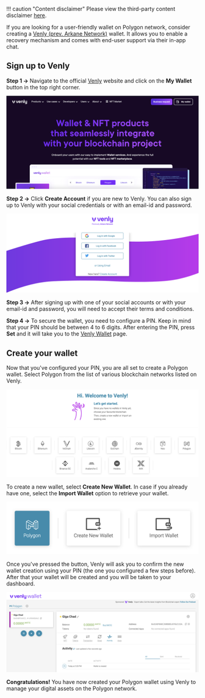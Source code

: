 !!! caution "Content disclaimer"
    Please view the third-party content disclaimer [here](https://github.com/0xPolygon/wiki/blob/master/CONTENT_DISCLAIMER.md).

If you are looking for a user-friendly wallet on Polygon network, consider creating a [Venly (prev. Arkane Network)](https://www.venly.io/) wallet. It allows you to enable a recovery mechanism and comes with end-user support via their in-app chat.

## Sign up to Venly

**Step 1 &rarr;** Navigate to the official [Venly](https://www.venly.io/) website and click on the **My Wallet** button in the top right corner.

![Sign up to Venly](../../../img/tools/wallet/venly/01.png)

**Step 2 &rarr;** Click **Create Account** if you are new to Venly. You can also sign up to Venly with your social credentials or with an email-id and password.

![Create an account](../../../img/tools/wallet/venly/02.png)

**Step 3 &rarr;** After signing up with one of your social accounts or with your email-id and password, you will need to accept their terms and conditions.

**Step 4 &rarr;** To secure the wallet, you need to configure a PIN. Keep in mind that your PIN should be between 4 to 6 digits. After entering the PIN, press **Set** and it will take you to the [Venly Wallet](https://wallet.venly.io/) page.

## Create your wallet

Now that you've configured your PIN, you are all set to create a Polygon wallet. Select Polygon from the list of various blockchain networks listed on Venly.

![Select the Polygon blockchain](../../../img/tools/wallet/venly/03.png)

To create a new wallet, select **Create New Wallet**. In case if you already have one, select the **Import Wallet** option to retrieve your wallet.

![Create a new wallet](../../../img/tools/wallet/venly/04.png)

Once you've pressed the button, Venly will ask you to confirm the new wallet creation using your PIN (the one you configured a few steps before). After that your wallet will be created and you will be taken to your dashboard.

![Wallet Dashboard](../../../img/tools/wallet/venly/05.png)

**Congratulations!** You have now created your Polygon wallet using Venly to manage your digital assets on the Polygon network.


